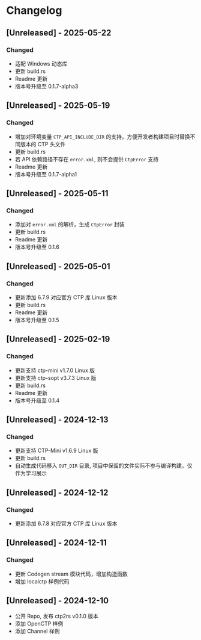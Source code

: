 # Changelog

## [Unreleased] - 2025-05-22

### Changed

- 适配 Windows 动态库
- 更新 build.rs 
- Readme 更新
- 版本号升级至 0.1.7-alpha3


## [Unreleased] - 2025-05-19

### Changed

- 增加对环境变量 `CTP_API_INCLUDE_DIR` 的支持，方便开发者构建项目时替换不同版本的 CTP 头文件
- 更新 build.rs 
- 若 API 依赖路径不存在 `error.xml`, 则不会提供 `CtpError` 支持
- Readme 更新
- 版本号升级至 0.1.7-alpha1

## [Unreleased] - 2025-05-11

### Changed

- 添加对 `error.xml` 的解析，生成 `CtpError` 封装
- 更新 build.rs 
- Readme 更新
- 版本号升级至 0.1.6


## [Unreleased] - 2025-05-01

### Changed

- 更新添加 6.7.9 对应官方 CTP 库 Linux 版本
- 更新 build.rs 
- Readme 更新
- 版本号升级至 0.1.5


## [Unreleased] - 2025-02-19

### Changed

- 更新支持 ctp-mini v1.7.0 Linux 版
- 更新支持 ctp-sopt v3.7.3 Linux 版
- 更新 build.rs 
- Readme 更新
- 版本号升级至 0.1.4 

## [Unreleased] - 2024-12-13

### Changed

- 更新支持 CTP-Mini v1.6.9 Linux 版
- 更新 build.rs 
- 自动生成代码移入 `OUT_DIR` 目录, 项目中保留的文件实际不参与编译构建，仅作为学习展示


## [Unreleased] - 2024-12-12

### Changed

- 更新添加 6.7.8 对应官方 CTP 库 Linux 版本

## [Unreleased] - 2024-12-11

### Changed

- 更新 Codegen stream 模块代码，增加构造函数
- 增加 localctp 样例代码

## [Unreleased] - 2024-12-10

- 公开 Repo, 发布 ctp2rs v0.1.0 版本
- 添加 OpenCTP 样例
- 添加 Channel 样例



